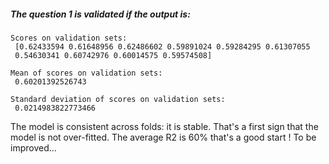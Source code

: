 ##### The question 1 is validated if the output is:

```console
Scores on validation sets: 
 [0.62433594 0.61648956 0.62486602 0.59891024 0.59284295 0.61307055
 0.54630341 0.60742976 0.60014575 0.59574508]

Mean of scores on validation sets: 
 0.60201392526743

Standard deviation of scores on validation sets: 
 0.0214983822773466

```

The model is consistent across folds: it is stable. That's a first sign that the model is not over-fitted. The average R2 is 60% that's a good start ! To be improved...
